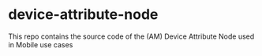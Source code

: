 # device-attribute-node
This repo contains the source code of the (AM) Device Attribute Node used in Mobile use cases
